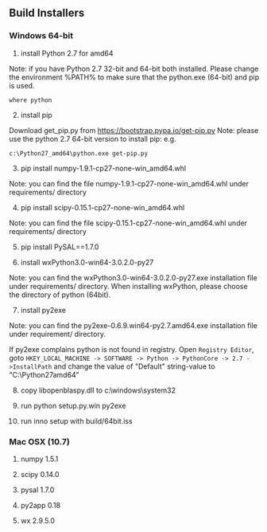 
## Build Installers


### Windows 64-bit

1. install Python 2.7 for amd64

Note: if you have Python 2.7 32-bit and 64-bit both installed.  Please change the environment %PATH% to make sure that the python.exe (64-bit) and pip is used.


```
where python
```

2. install pip

Download get_pip.py from https://bootstrap.pypa.io/get-pip.py
Note: please use the python 2.7 64-bit version to install pip: e.g.

```
c:\Python27_amd64\python.exe get-pip.py
```

3. pip install numpy-1.9.1-cp27-none-win_amd64.whl

Note: you can find the file  numpy-1.9.1-cp27-none-win_amd64.whl under requirements/ directory

4. pip install scipy-0.15.1-cp27-none-win_amd64.whl

Note: you can find the file  scipy-0.15.1-cp27-none-win_amd64.whl under requirements/ directory

5. pip install PySAL==1.7.0

6. install wxPython3.0-win64-3.0.2.0-py27

Note: you can find the wxPython3.0-win64-3.0.2.0-py27.exe installation file under requirements/ directory. When installing wxPython, please choose the directory of python (64bit).

7. install py2exe

Note: you can find the py2exe-0.6.9.win64-py2.7.amd64.exe installation file under requirement/ directory.

If py2exe complains python is not found in registry. Open `Registry Editor`, goto `HKEY_LOCAL_MACHINE -> SOFTWARE -> Python -> PythonCore -> 2.7 ->InstallPath` and change the value of "Default" string-value to "C:\Python27amd64" 

8. copy libopenblaspy.dll to c:\windows\system32

9. run python setup.py.win py2exe

10. run inno setup with build/64bit.iss

### Mac OSX (10.7)

1. numpy 1.5.1

2. scipy 0.14.0

3. pysal 1.7.0

4. py2app 0.18

5. wx 2.9.5.0
